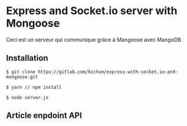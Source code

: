 # Express and Socket.io server with Mongoose

Ceci est un serveur qui communique grâce à Mangoose avec MangoDB

## Installation

```console
$ git clone https://gitlab.com/hichxm/express-with-socket.io-and-mongoose.git

$ yarn // npm install

$ node server.js
```

## Article enpdoint API
